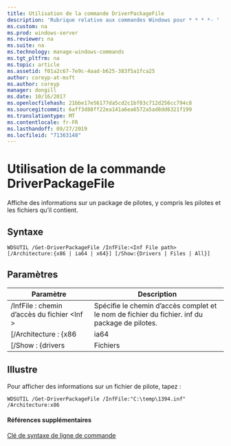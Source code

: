 ```yaml
---
title: Utilisation de la commande DriverPackageFile
description: 'Rubrique relative aux commandes Windows pour * * * *- '
ms.custom: na
ms.prod: windows-server
ms.reviewer: na
ms.suite: na
ms.technology: manage-windows-commands
ms.tgt_pltfrm: na
ms.topic: article
ms.assetid: f01a2c67-7e9c-4aad-b625-383f5a1fca25
author: coreyp-at-msft
ms.author: coreyp
manager: dongill
ms.date: 10/16/2017
ms.openlocfilehash: 21bbe17e56177da5cd2c1bf83c712d256cc794c8
ms.sourcegitcommit: 6aff3d88ff22ea141a6ea6572a5ad8dd6321f199
ms.translationtype: MT
ms.contentlocale: fr-FR
ms.lasthandoff: 09/27/2019
ms.locfileid: "71363148"
---
```

# <a name="using-the-get-driverpackagefile-command"></a>Utilisation de la commande DriverPackageFile



Affiche des informations sur un package de pilotes, y compris les pilotes et les fichiers qu’il contient.

## <a name="syntax"></a>Syntaxe

```
WDSUTIL /Get-DriverPackageFile /InfFile:<Inf File path> [/Architecture:{x86 | ia64 | x64}] [/Show:{Drivers | Files | All}]
```

## <a name="parameters"></a>Paramètres

|         Paramètre         |                              Description                               |
|---------------------------|------------------------------------------------------------------------|
| /InfFile : chemin d’accès du fichier \<Inf > | Spécifie le chemin d’accès complet et le nom de fichier du fichier. inf du package de pilotes. |
|    [/Architecture : {x86    |                                  ia64                                  |
|     [/Show : {drivers      |                                 Fichiers                                  |

## <a name="BKMK_examples"></a>Illustre

Pour afficher des informations sur un fichier de pilote, tapez :
```
WDSUTIL /Get-DriverPackageFile /InfFile:"C:\temp\1394.inf" /Architecture:x86
```

#### <a name="additional-references"></a>Références supplémentaires

[Clé de syntaxe de ligne de commande](command-line-syntax-key.md)
